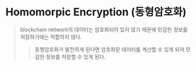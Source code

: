 # Homomorpic Encryption (동형암호화)

> blockchain network의 데이터는 암호화되어 있지 않기 때문에 민감한 정보를 저장하기에는 적합하지 않다.
>
> > 동형암호화가 발전하게 된다면 암호화된 데이터를 계산할 수 있게 되어 민감한 정보를 저장할 수 있게 된다.
